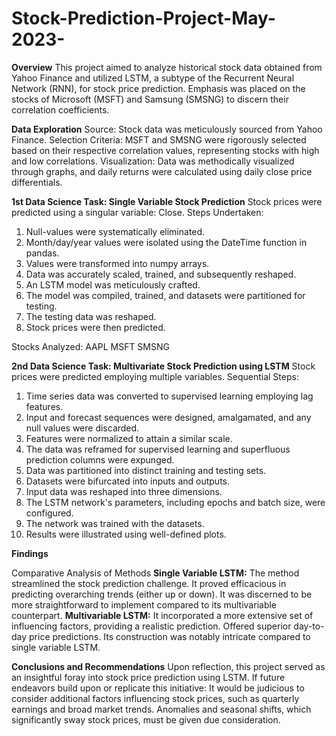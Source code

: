 # Stock-Prediction-Project-May-2023-

**Overview**
This project aimed to analyze historical stock data obtained from Yahoo Finance and utilized LSTM, a subtype of the Recurrent Neural Network (RNN), for stock price prediction. Emphasis was placed on the stocks of Microsoft (MSFT) and Samsung (SMSNG) to discern their correlation coefficients.

**Data Exploration**
Source: Stock data was meticulously sourced from Yahoo Finance.
Selection Criteria: MSFT and SMSNG were rigorously selected based on their respective correlation values, representing stocks with high and low correlations.
Visualization: Data was methodically visualized through graphs, and daily returns were calculated using daily close price differentials.

**1st Data Science Task: Single Variable Stock Prediction**
Stock prices were predicted using a singular variable: Close.
Steps Undertaken:
1. Null-values were systematically eliminated.
2. Month/day/year values were isolated using the DateTime function in pandas.
3. Values were transformed into numpy arrays.
4. Data was accurately scaled, trained, and subsequently reshaped.
5. An LSTM model was meticulously crafted.
6. The model was compiled, trained, and datasets were partitioned for testing.
7. The testing data was reshaped.
8. Stock prices were then predicted.

Stocks Analyzed:
AAPL
MSFT
SMSNG

**2nd Data Science Task: Multivariate Stock Prediction using LSTM**
Stock prices were predicted employing multiple variables.
Sequential Steps:

1. Time series data was converted to supervised learning employing lag features.
2. Input and forecast sequences were designed, amalgamated, and any null values were discarded.
3. Features were normalized to attain a similar scale.
4. The data was reframed for supervised learning and superfluous prediction columns were expunged.
5. Data was partitioned into distinct training and testing sets.
6. Datasets were bifurcated into inputs and outputs.
7. Input data was reshaped into three dimensions.
8. The LSTM network's parameters, including epochs and batch size, were configured.
9. The network was trained with the datasets.
10. Results were illustrated using well-defined plots.
    
**Findings**

Comparative Analysis of Methods
**Single Variable LSTM:**
The method streamlined the stock prediction challenge.
It proved efficacious in predicting overarching trends (either up or down).
It was discerned to be more straightforward to implement compared to its multivariable counterpart.
**Multivariable LSTM:**
It incorporated a more extensive set of influencing factors, providing a realistic prediction.
Offered superior day-to-day price predictions.
Its construction was notably intricate compared to single variable LSTM.

**Conclusions and Recommendations**
Upon reflection, this project served as an insightful foray into stock price prediction using LSTM. If future endeavors build upon or replicate this initiative:
It would be judicious to consider additional factors influencing stock prices, such as quarterly earnings and broad market trends.
Anomalies and seasonal shifts, which significantly sway stock prices, must be given due consideration.
